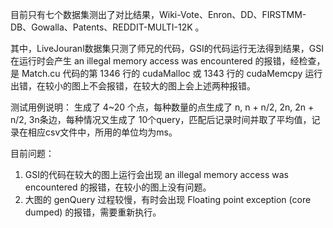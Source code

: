 目前只有七个数据集测出了对比结果，Wiki-Vote、Enron、DD、FIRSTMM-DB、Gowalla、Patents、REDDIT-MULTI-12K  。

其中，LiveJouranl数据集只测了师兄的代码，GSI的代码运行无法得到结果，GSI在运行时会产生 an illegal memory access was encountered 的报错，经检查，是 Match.cu 代码的第 1346 行的 cudaMalloc 或 1343 行的 cudaMemcpy 运行出错，在较小的图上不会报错，在较大的图上会上述两种报错。

测试用例说明：
生成了 4~20 个点，每种数量的点生成了 n, n + n/2, 2n, 2n + n/2, 3n条边，每种情况又生成了
10个query，匹配后记录时间并取了平均值，记录在相应csv文件中，所用的单位均为ms。

目前问题：

1. GSI的代码在较大的图上运行会出现 an illegal memory access was encountered 的报错，在较小的图上没有问题。
2. 大图的 genQuery 过程较慢，有时会出现 Floating point exception (core dumped) 的报错，需要重新执行。

